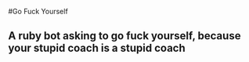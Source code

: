 #Go Fuck Yourself
## A ruby bot asking to go fuck yourself, because your stupid coach is a stupid coach
